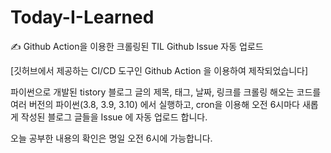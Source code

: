 # Today-I-Learned
✍ Github Action을 이용한 크롤링된 TIL  Github Issue 자동 업로드

[깃허브에서 제공하는 CI/CD 도구인 Github Action 을 이용하여 제작되었습니다]

파이썬으로 개발된 tistory 블로그 글의 제목, 태그, 날짜, 링크를 크롤링 해오는 코드를
여러 버전의 파이썬(3.8, 3.9, 3.10) 에서 실행하고,
cron을 이용해 오전 6시마다 새롭게 작성된 블로그 글들을 Issue 에 자동 업로드 합니다.



오늘 공부한 내용의 확인은 명일 오전 6시에 가능합니다.

